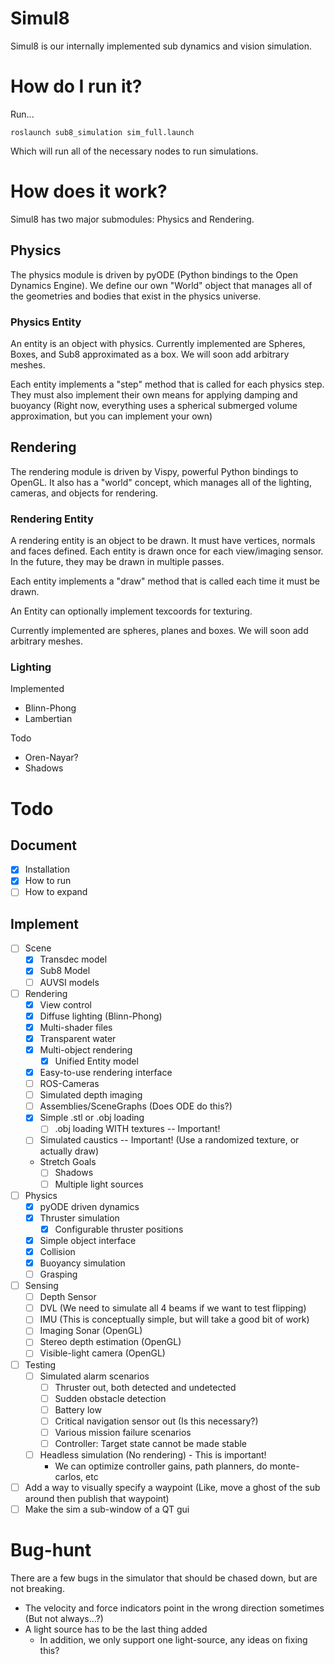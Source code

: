 Simul8
======

Simul8 is our internally implemented sub dynamics and vision simulation.

# How do I run it?

Run...

    roslaunch sub8_simulation sim_full.launch

Which will run all of the necessary nodes to run simulations.

# How does it work?
Simul8 has two major submodules: Physics and Rendering.

## Physics
The physics module is driven by pyODE (Python bindings to the Open Dynamics Engine). We define our own "World" object that manages all of the geometries and bodies that exist in the physics universe.

### Physics Entity
An entity is an object with physics. Currently implemented are Spheres, Boxes, and Sub8 approximated as a box. We will soon add arbitrary meshes.

Each entity implements a "step" method that is called for each physics step. They must also implement their own means for applying damping and buoyancy (Right now, everything uses a spherical submerged volume approximation, but you can implement your own)

## Rendering
The rendering module is driven by Vispy, powerful Python bindings to OpenGL. It also has a "world" concept, which manages all of the lighting, cameras, and objects for rendering.

### Rendering Entity
A rendering entity is an object to be drawn. It must have vertices, normals and faces defined. Each entity is drawn once for each view/imaging sensor. In the future, they may be drawn in multiple passes.

Each entity implements a "draw" method that is called each time it must be drawn.

An Entity can optionally implement texcoords for texturing.

Currently implemented are spheres, planes and boxes. We will soon add arbitrary meshes.

### Lighting
Implemented

* Blinn-Phong
* Lambertian

Todo

* Oren-Nayar?
* Shadows

# Todo

## Document
* [x] Installation
* [x] How to run
* [ ] How to expand

## Implement
* [ ] Scene
    * [x] Transdec model
    * [x] Sub8 Model
    * [ ] AUVSI models

* [ ] Rendering
    * [x] View control
    * [x] Diffuse lighting (Blinn-Phong)
    * [x] Multi-shader files
    * [x] Transparent water
    * [x] Multi-object rendering
        * [x] Unified Entity model
    * [x] Easy-to-use rendering interface
    * [ ] ROS-Cameras
    * [ ] Simulated depth imaging
    * [ ] Assemblies/SceneGraphs (Does ODE do this?)
    * [x] Simple .stl or .obj loading
        * [ ] .obj loading WITH textures -- Important!
    * [ ] Simulated caustics -- Important! (Use a randomized texture, or actually draw)
    * Stretch Goals
        * [ ] Shadows
        * [ ] Multiple light sources

* [ ] Physics
    * [x] pyODE driven dynamics
    * [x] Thruster simulation
        * [x] Configurable thruster positions
    * [x] Simple object interface
    * [x] Collision
    * [x] Buoyancy simulation
    * [ ] Grasping

* [ ] Sensing
    * [ ] Depth Sensor
    * [ ] DVL (We need to simulate all 4 beams if we want to test flipping)
    * [ ] IMU (This is conceptually simple, but will take a good bit of work)
    * [ ] Imaging Sonar (OpenGL)
    * [ ] Stereo depth estimation (OpenGL)
    * [ ] Visible-light camera (OpenGL)

* [ ] Testing
    * [ ] Simulated alarm scenarios
        * [ ] Thruster out, both detected and undetected
        * [ ] Sudden obstacle detection
        * [ ] Battery low
        * [ ] Critical navigation sensor out (Is this necessary?)
        * [ ] Various mission failure scenarios
        * [ ] Controller: Target state cannot be made stable

    * [ ] Headless simulation (No rendering) - This is important!
        * We can optimize controller gains, path planners, do monte-carlos, etc

* [ ] Add a way to visually specify a waypoint (Like, move a ghost of the sub around then publish that waypoint)
* [ ] Make the sim a sub-window of a QT gui

# Bug-hunt

There are a few bugs in the simulator that should be chased down, but are not breaking.

* The velocity and force indicators point in the wrong direction sometimes (But not always...?)
* A light source has to be the last thing added
    * In addition, we only support one light-source, any ideas on fixing this?
